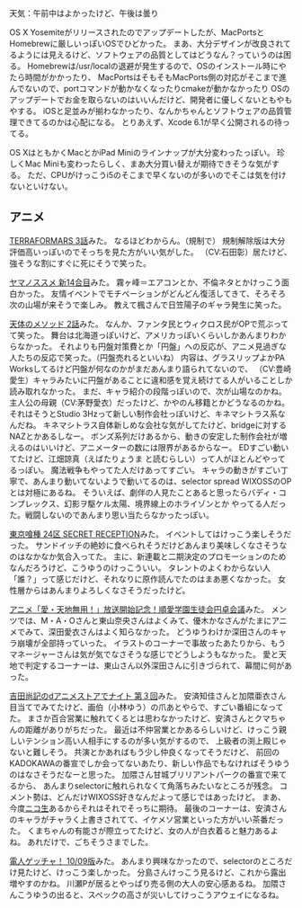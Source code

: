 天気：午前中はよかったけど、午後は曇り

OS X Yosemiteがリリースされたのでアップデートしたが、MacPortsとHomebrewに厳しいっぽいOSでひどかった。
まあ、大分デザインが改良されてるようには見えるけど、ソフトウェアの品質としてはどうなん？っていうのは困る。
Homebrewは/usr/localの退避が発生するので、OSのインストール時にやたら時間がかかったり、
MacPortsはそもそもMacPorts側の対応がそこまで進んでないので、portコマンドが動かなくなったりcmakeが動かなかったり
OSのアップデートでお金を取らないのはいいんだけど、開発者に優しくないともやもやする。
iOSと足並みが揃わなかったり、なんかちゃんとソフトウェアの品質管理できてるのかは心配になる。
とりあえず、Xcode 6.1が早く公開されるの待ってる。

OS XはともかくMacとかiPad Miniのラインナップが大分変わったっぽい。
珍しくMac Miniも変わったらしく、まあ大分買い替えが期待できそうな気がする。
ただ、CPUがけっこうi5のそこまで早くないのが多いのでそこは気を付けないといけない。

## アニメ

[TERRAFORMARS 3話](http://www.nicovideo.jp/watch/1413255281)みた。
なるほどわからん。（規制で）
規制解除版は大分評価高いっぽいのでそっちを見た方がいい気がした。
（CV:石田彰）居たけど、強そうな割にすぐに死にそうで笑った。

[ヤマノススメ 新14合目](http://www.nicovideo.jp/watch/1413352967)みた。
霧ヶ峰＝エアコンとか、不倫ネタとかけっこう面白かった。
友情イベントでモチベーションがどんどん復活してきて、そろそろ次の山場が来そうで楽しみ。
教えて楓さんで日笠陽子のギャラ発生に笑った。

[天体のメソッド 2話](http://live.nicovideo.jp/watch/lv195788298)みた。
なんか、ファンタ民とウィクロス民がOPで荒ぶってて笑った。
舞台は北海道っぽいけど、アメリカっぽいくらいしかあんまりわからなかった。
それよりも円盤対策費とか「円盤」への反応が、アニメ見過ぎな人たちの反応で笑った。（円盤売れるといいね）
内容は、グラスリップよかPA Worksしてるけど円盤が何なのかがまだあんまり語られてないので、
（CV:豊崎愛生）キャラみたいに円盤があることに違和感を覚え続けてる人がいることしか読み取れなかった。
まだ、キャラ紹介の段階っぽいので、次が山場なのかね。
主人公の母親（CV:茅野愛衣）だったけど、かやのん移籍とかどうなるのかね。
それはそうとStudio 3Hzって新しい制作会社っぽいけど、キネマシトラス系なんだね。
キネマシトラス自体新しめな会社な気がしてたけど、bridgeに対するNAZとかあるしなー。
ボンズ系列だけあるから、動きの安定した制作会社が増えるのはいいけど、アニメーターの数には限界があるからなー。
EDすごい動いてたけど、江畑諒真（えばたりょうま と読むらしい）って人がほとんどやってるっぽい。
魔法戦争もやってた人だけあってすごい。
キャラの動きがすごい丁寧で、あんまり動いてないようで動いてるのは、selector spread WIXOSSのOPとは対極にあるね。
そういえば、劇伴の人見たことあると思ったらバディ・コンプレックス、幻影ヲ駆ケル太陽、境界線上のホライゾンとか
やってる人だった。戦闘しないのであんまり思い当たらなかったっぽい。

[東京喰種 24区 SECRET RECEPTION](http://live.nicovideo.jp/watch/lv191777051)みた。
イベントしてはけっこう楽しそうだった。
サンドイッチの絶妙に食べられそうだけどあんまり美味しくなさそうなのはなかなか気合入ってた。
主に、新連載と二期決定のプロモーションのためなんだろうけど、こうゆうのけっこういい。
タレントのよくわからない人「誰？」って感じだけど、それなりに原作読んでたのはまあ悪くなかった。
女性層からはあんまりよろしくなさそうだったけど。

[アニメ「愛・天地無用！」放送開始記念！順愛学園生徒会円卓会議](http://live.nicovideo.jp/watch/lv195358299)みた。
メンツでは、M・A・Oさんと東山奈央さんはよくみて、優木かなさんがたまにアニメでみて、深田愛衣さんはよく知らなかった。
どうゆうわけか深田さんのキャラ崩壊が全部持っていった。
イラストのコーナーで事故ったあたりから、もうマネージャーさんは気が気でなさそうな感じでどうしようもなかった。
愛と天地で判定するコーナーは、東山さん以外深田さんに引きづられて、幕間に何があった。

[吉田尚記のdアニメストアでナイト 第３回](http://live.nicovideo.jp/watch/lv195344995)みた。
安済知佳さんと加隈亜衣さん目当てでみてたけど、画伯（小林ゆう）の爪あとやらで、すごい番組になってた。
まさか百合営業に触れてくるとは思わなかったけど、安済さんとクマちゃんの距離がありがちだった。
最近は不仲営業とかあるらしいけど、けっこう親しいテンション高い人相手にするのが多い気がするので、
上級者の渕上殿じゃないと難しそう。
共演とかあればもう少し仲良くなってそうだけど、
前回のKADOKAWAの番宣でしか会ってないあたり、新しい作品でもなければそうゆうのはなさそうだなーと思った。
加隈さん甘城ブリリアントパークの番宣で来てるから、
あんまりselectorに触れられなくて角落ちみたいなところが残念。
コメント勢は、どんだけWIXOSS好きなんだよって感じではあったけど。
まあ、今度[ニコ生](http://live.nicovideo.jp/watch/lv195391714)あるからそれはそれでそっちに期待。
最後のコーナーは、安済さんのキャラがチャラく上書きされてて、イケメソ営業といった方がいい茶番だった。
くまちゃんの有能さが際立ってたけど、女の人が白衣着ると魅力あるよね。
あれだけで、ごちそうさまでした。

[電人ゲッチャ！ 10/09版](http://live.nicovideo.jp/watch/lv195032415)みた。
あんまり興味なかったので、selectorのところだけ見たけど、けっこう楽しかった。
分島さんけっこう見るけど、これから露出増やすのかね。
川瀬Pが居るとやっぱり売る側の大人の安心感あるね。
加隈さんこうゆうの出ると、スペックの高さが災いしてけっこうアウェイになるね。
